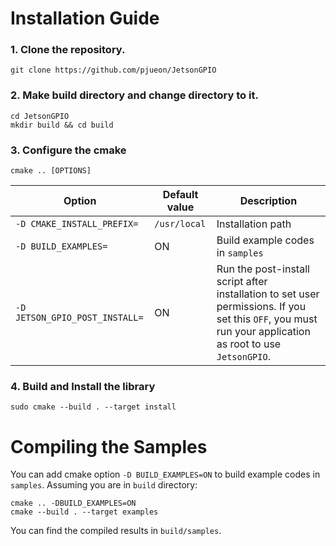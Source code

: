 # Installation Guide
### 1. Clone the repository.
```
git clone https://github.com/pjueon/JetsonGPIO
```

### 2. Make build directory and change directory to it. 

```
cd JetsonGPIO
mkdir build && cd build
```

### 3. Configure the cmake
```
cmake .. [OPTIONS]
```

|Option|Default value|Description|
|------|-------------|-----------|
|`-D CMAKE_INSTALL_PREFIX=`|`/usr/local`|Installation path|
|`-D BUILD_EXAMPLES=`|ON|Build example codes in `samples`|
|`-D JETSON_GPIO_POST_INSTALL=`|ON|Run the post-install script after installation to set user permissions. If you set this `OFF`, you must run your application as root to use `JetsonGPIO`.|

### 4. Build and Install the library
```
sudo cmake --build . --target install
```

# Compiling the Samples
You can add cmake option `-D BUILD_EXAMPLES=ON` to build example codes in `samples`.
Assuming you are in `build` directory:
```
cmake .. -DBUILD_EXAMPLES=ON
cmake --build . --target examples 
```
You can find the compiled results in `build/samples`.
